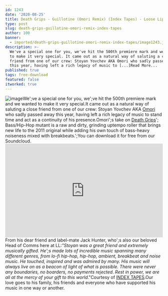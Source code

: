 ```yaml
---
id: 1243
date: '2020-08-25'
title: Death Grips - Guillotine (Omori Remix) (Index Tapes) - Loose Lips
type: post
slug: death-grips-guillotine-omori-remix-index-tapes
author: 100
banner:
  - imported/death-grips-guillotine-omori-remix-index-tapes/image1243.jpeg
description: >-
  We've a special one for you, we've hit the 500th premiere mark and we wanted
  to make it very special. It came out as a natural way of saluting a close
  friend from one of our crew: Stoyan Yovchev AKA Omori who sadly passed away
  this year, having left a rich legacy of music to [...]Read More...
published: true
tags: free-download
featured: false
itworked: true
---
```

![image](../imported/death-grips-guillotine-omori-remix-index-tapes/image1243.jpeg)We';ve a special one for you, we';ve hit the 500th premiere mark and we wanted to make it very special.It came out as a natural way of saluting a close friend from one of our crew: Stoyan Yovchev AKA [Omori](https://soundcloud.com/stoyan-yovchev-omori) who sadly passed away this year, having left a rich legacy of music to stand time and act as a continuity of his presence.Omori';s take on [Death Grips](http://thirdworlds.net/)'; Bass/Hip-Hop mutant is a raw and dirty, grinding uptempo roller that brings new life to the 2011 original while adding his own touch of bass-heavy noiseness mixed with breakbeats.';You can download it for free from our Soundcloud.<iframe width='100%' height='300' scrolling='no' frameborder='no' allow='autoplay' src='https://w.soundcloud.com/player/?url=https%3A//api.soundcloud.com/tracks/882856510&color=%23ff5500&auto_play=false&hide_related=false&show_comments=true&show_user=true&show_reposts=false&show_teaser=true'></iframe>From his dear friend and label-mate Jack Hunter, who';s also our beloved Head of Comms here at LL:_"Stoyan was a great friend and extremely musically gifted. He';s made lots of incredible music spanning many different genres, from lo-fi hip-hop, hip-hop, ambient, breakbeat and noise music. He touched, inspired and was admired by many. His music will always live on as a beacon of light of what is possible. There were never any boundaries, no boarders, no payments rejected. Rest in power, we are all at the mercy of your gift to this world_."Courtesy of [INDEX TAPES](https://soundcloud.com/indextapes).Our love goes to his family, his friends and everyone who have supported his music in one way or another.